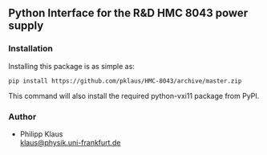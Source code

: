 
## Python Interface for the R&D HMC 8043 power supply

### Installation

Installing this package is as simple as:

    pip install https://github.com/pklaus/HMC-8043/archive/master.zip

This command will also install the required python-vxi11 package from PyPI.

### Author

* Philipp Klaus  
  <klaus@physik.uni-frankfurt.de>

